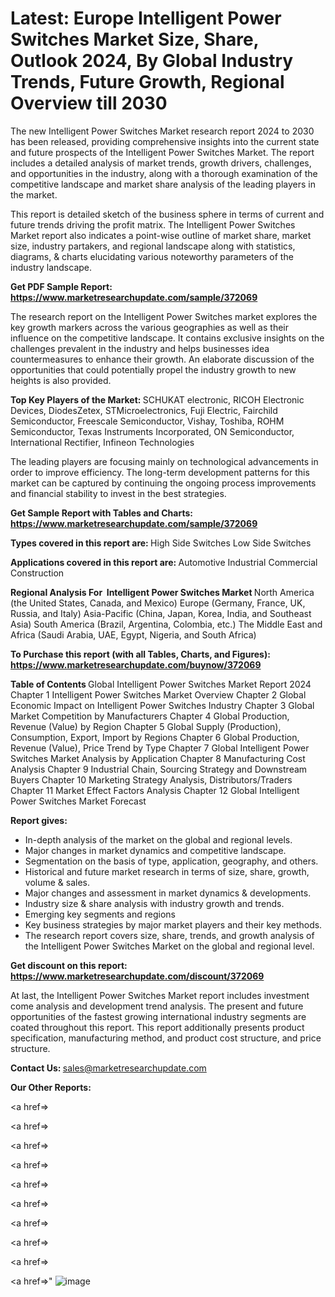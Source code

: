 # Latest: Europe Intelligent Power Switches Market Size, Share, Outlook 2024, By Global Industry Trends, Future Growth, Regional Overview till 2030

The new Intelligent Power Switches Market research report 2024 to 2030 has been released, providing comprehensive insights into the current state and future prospects of the Intelligent Power Switches Market. The report includes a detailed analysis of market trends, growth drivers, challenges, and opportunities in the industry, along with a thorough examination of the competitive landscape and market share analysis of the leading players in the market.

This report is detailed sketch of the business sphere in terms of current and future trends driving the profit matrix. The Intelligent Power Switches Market report also indicates a point-wise outline of market share, market size, industry partakers, and regional landscape along with statistics, diagrams, &amp; charts elucidating various noteworthy parameters of the industry landscape.

<strong><b>Get PDF Sample Report: <a href=https://www.marketresearchupdate.com/sample/372069>https://www.marketresearchupdate.com/sample/372069</a></b></strong>

The research report on the Intelligent Power Switches market explores the key growth markers across the various geographies as well as their influence on the competitive landscape. It contains exclusive insights on the challenges prevalent in the industry and helps businesses idea countermeasures to enhance their growth. An elaborate discussion of the opportunities that could potentially propel the industry growth to new heights is also provided.

<strong><b>Top Key Players of the Market:
</b></strong>SCHUKAT electronic, RICOH Electronic Devices, DiodesZetex, STMicroelectronics, Fuji Electric, Fairchild Semiconductor, Freescale Semiconductor, Vishay, Toshiba, ROHM Semiconductor, Texas Instruments Incorporated, ON Semiconductor, International Rectifier, Infineon Technologies<strong><b>
</b></strong>

The leading players are focusing mainly on technological advancements in order to improve efficiency. The long-term development patterns for this market can be captured by continuing the ongoing process improvements and financial stability to invest in the best strategies.

<strong><b>Get Sample Report with Tables and Charts: <a href=https://www.marketresearchupdate.com/sample/372069>https://www.marketresearchupdate.com/sample/372069</a></b></strong>

<strong><b>Types covered in this report are:
</b></strong>High Side Switches
Low Side Switches<strong><b>
</b></strong>

<strong><b>Applications covered in this report are:
</b></strong>Automotive
Industrial
Commercial
Construction<strong><b>
</b></strong>

<strong><b>Regional Analysis For  Intelligent Power Switches Market</b></strong><strong><b>
</b></strong>North America (the United States, Canada, and Mexico)
Europe (Germany, France, UK, Russia, and Italy)
Asia-Pacific (China, Japan, Korea, India, and Southeast Asia)
South America (Brazil, Argentina, Colombia, etc.)
The Middle East and Africa (Saudi Arabia, UAE, Egypt, Nigeria, and South Africa)

<strong><b>To Purchase this report (with all Tables, Charts, and Figures): <a href=https://www.marketresearchupdate.com/buynow/372069>https://www.marketresearchupdate.com/buynow/372069</a></b></strong>

<strong><b>Table of Contents</b></strong><strong><b>
</b></strong>Global Intelligent Power Switches Market Report 2024
Chapter 1 Intelligent Power Switches Market Overview
Chapter 2 Global Economic Impact on Intelligent Power Switches Industry
Chapter 3 Global Market Competition by Manufacturers
Chapter 4 Global Production, Revenue (Value) by Region
Chapter 5 Global Supply (Production), Consumption, Export, Import by Regions
Chapter 6 Global Production, Revenue (Value), Price Trend by Type
Chapter 7 Global Intelligent Power Switches Market Analysis by Application
Chapter 8 Manufacturing Cost Analysis
Chapter 9 Industrial Chain, Sourcing Strategy and Downstream Buyers
Chapter 10 Marketing Strategy Analysis, Distributors/Traders
Chapter 11 Market Effect Factors Analysis
Chapter 12 Global Intelligent Power Switches Market Forecast

<strong><b>Report gives:</b></strong>

- In-depth analysis of the market on the global and regional levels.
- Major changes in market dynamics and competitive landscape.
- Segmentation on the basis of type, application, geography, and others.
- Historical and future market research in terms of size, share, growth, volume &amp; sales.
- Major changes and assessment in market dynamics &amp; developments.
- Industry size &amp; share analysis with industry growth and trends.
- Emerging key segments and regions
- Key business strategies by major market players and their key methods.
- The research report covers size, share, trends, and growth analysis of the Intelligent Power Switches Market on the global and regional level.

<strong><b>Get discount on this report: <a href=https://www.marketresearchupdate.com/discount/372069>https://www.marketresearchupdate.com/discount/372069</a></b></strong>

At last, the Intelligent Power Switches Market report includes investment come analysis and development trend analysis. The present and future opportunities of the fastest growing international industry segments are coated throughout this report. This report additionally presents product specification, manufacturing method, and product cost structure, and price structure.

<strong><b>Contact Us:
</b></strong>sales@marketresearchupdate.com

<strong>Our Other Reports:</strong>

<a href=></a>

<a href=></a>

<a href=></a>

<a href=></a>

<a href=></a>

<a href=></a>

<a href=></a>

<a href=></a>

<a href=></a>

<a href=></a>"
![image](https://github.com/Gayatrikarjule/Market-Analysis-360/assets/97346546/bbe71aeb-40b7-4fc6-9ecf-3d4ac2193316)
